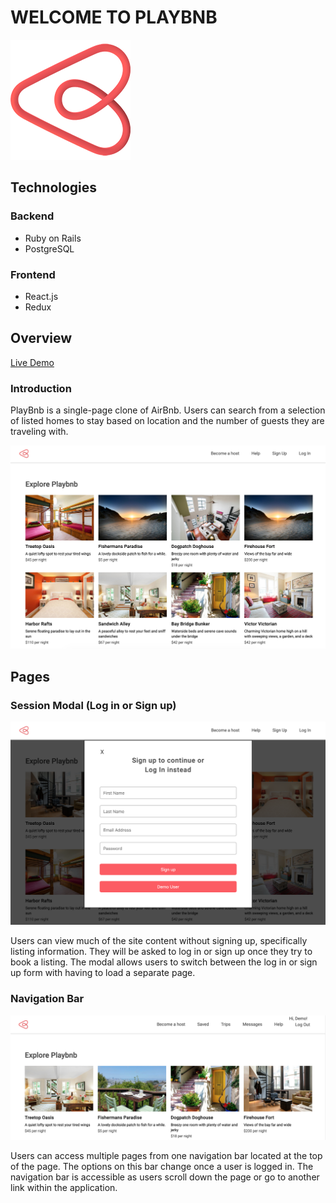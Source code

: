 # WELCOME TO PLAYBNB

[![](https://github.com/jsjohn026/playBnB/blob/master/app/assets/images/header-icon-192x192.png)](https://github.com/jsjohn026/playBnB/blob/master/app/assets/images/header-icon-192x192.png)

Technologies
------------------------------------------------------------------

### Backend

-   Ruby on Rails
-   PostgreSQL

### Frontend

-   React.js
-   Redux

Overview
----------------------------------------------------------

[Live Demo](https://playbnb.herokuapp.com)

### Introduction

PlayBnb is a single-page clone of AirBnb. Users can search from a selection of listed homes to stay based on location and the number of guests they are traveling with. 

[![alt text](https://github.com/jsjohn026/playBnB/blob/master/app/assets/images/playbnb_landing_page.png "Session Modal")](https://github.com/jsjohn026/playBnB/blob/master/app/assets/images/playbnb_landing_page.png)


Pages
----------------------------------------------------

### Session Modal (Log in or Sign up)

[![alt text](https://github.com/jsjohn026/playBnB/blob/master/app/assets/images/modal.png "Landing Page")](https://github.com/jsjohn026/playBnB/blob/master/app/assets/images/modal.png)

Users can view much of the site content without signing up, specifically listing information. They will be asked to log in or sign up once they try to book a listing. The modal allows users to switch between the log in or sign up form with having to load a separate page. 


### Navigation Bar

[![alt text](https://github.com/jsjohn026/playBnB/blob/master/app/assets/images/navbar.png "Navigation Bar")](https://github.com/jsjohn026/playBnB/blob/master/app/assets/images/navbar.png)

Users can access multiple pages from one navigation bar located at the top of the page. The options on this bar change once a user is logged in. The navigation bar is accessible as users scroll down the page or go to another link within the application. 